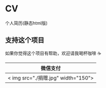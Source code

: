 # CV
个人简历(静态html版)
## 支持这个项目
如果你觉得这个项目有帮助，欢迎请我喝杯咖啡 ☕  

| 微信支付 |
|----------|
| < img src="./捐赠.jpg" width="150"> |
